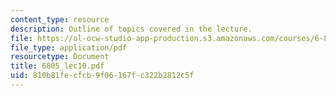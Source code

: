 ```yaml
---
content_type: resource
description: Outline of topics covered in the lecture.
file: https://ol-ocw-studio-app-production.s3.amazonaws.com/courses/6-805-ethics-and-the-law-on-the-electronic-frontier-fall-2005/810b81fecfcb9f06167fc322b2812c5f_6805_lec10.pdf
file_type: application/pdf
resourcetype: Document
title: 6805_lec10.pdf
uid: 810b81fe-cfcb-9f06-167f-c322b2812c5f
---
```

